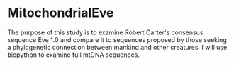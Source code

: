 # MitochondrialEve
The purpose of this study is to examine Robert Carter's consensus sequence Eve 1.0 and compare it to sequences proposed by those seeking a phylogenetic connection between mankind and other creatures.  I will use biopython to examine full mtDNA sequences.
